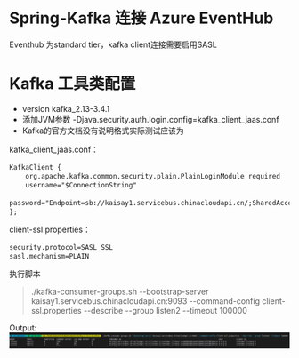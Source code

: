 # Spring-Kafka 连接 Azure EventHub
Eventhub 为standard tier，kafka client连接需要启用SASL
# Kafka 工具类配置
* version kafka_2.13-3.4.1
* 添加JVM参数  -Djava.security.auth.login.config=kafka_client_jaas.conf
* Kafka的官方文档没有说明格式实际测试应该为

kafka_client_jaas.conf：

    KafkaClient {
        org.apache.kafka.common.security.plain.PlainLoginModule required
        username="$ConnectionString"
        password="Endpoint=sb://kaisay1.servicebus.chinacloudapi.cn/;SharedAccessKeyName=RootManageSharedAccessKey;SharedAccessKey=21BohSL6Hy652YFSnsUMNXw6i+zDPsznp+AEhKZaszY=";
    };


client-ssl.properties：

    security.protocol=SASL_SSL
    sasl.mechanism=PLAIN

执行脚本
>./kafka-consumer-groups.sh --bootstrap-server kaisay1.servicebus.chinacloudapi.cn:9093 --command-config client-ssl.properties --describe --group listen2 --timeout 100000

Output:
![screenshot](231107.png)
